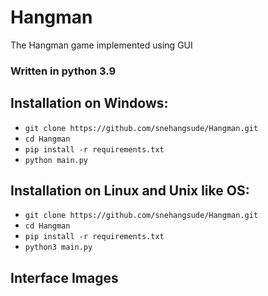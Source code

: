 # Hangman
The Hangman game implemented using GUI

### Written in python 3.9 

## Installation on Windows:
* `git clone https://github.com/snehangsude/Hangman.git`
* `cd Hangman`
* `pip install -r requirements.txt`
* `python main.py`

## Installation on Linux and Unix like OS:
* `git clone https://github.com/snehangsude/Hangman.git`
* `cd Hangman`
* `pip install -r requirements.txt`
* `python3 main.py`

## Interface Images
